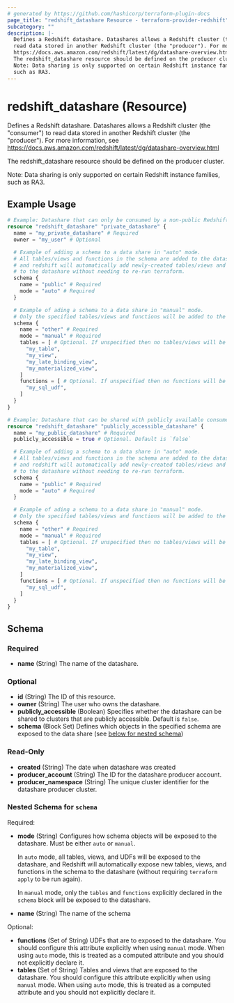 ```yaml
---
# generated by https://github.com/hashicorp/terraform-plugin-docs
page_title: "redshift_datashare Resource - terraform-provider-redshift"
subcategory: ""
description: |-
  Defines a Redshift datashare. Datashares allows a Redshift cluster (the "consumer") to
  read data stored in another Redshift cluster (the "producer"). For more information, see
  https://docs.aws.amazon.com/redshift/latest/dg/datashare-overview.html
  The redshift_datashare resource should be defined on the producer cluster.
  Note: Data sharing is only supported on certain Redshift instance families,
  such as RA3.
---
```


# redshift_datashare (Resource)

Defines a Redshift datashare. Datashares allows a Redshift cluster (the "consumer") to
read data stored in another Redshift cluster (the "producer"). For more information, see
https://docs.aws.amazon.com/redshift/latest/dg/datashare-overview.html

The redshift_datashare resource should be defined on the producer cluster.

Note: Data sharing is only supported on certain Redshift instance families,
such as RA3.

## Example Usage

```terraform
# Example: Datashare that can only be consumed by a non-public Redshift cluster.
resource "redshift_datashare" "private_datashare" {
  name = "my_private_datashare" # Required
  owner = "my_user" # Optional

  # Example of adding a schema to a data share in "auto" mode.
  # All tables/views and functions in the schema are added to the datashare,
  # and redshift will automatically add newly-created tables/views and functions
  # to the datashare without needing to re-run terraform.
  schema {
    name = "public" # Required
    mode = "auto" # Required
  }

  # Example of ading a schema to a data share in "manual" mode.
  # Only the specified tables/views and functions will be added to the data share.
  schema {
    name = "other" # Required
    mode = "manual" # Required
    tables = [ # Optional. If unspecified then no tables/views will be added.
      "my_table",
      "my_view",
      "my_late_binding_view",
      "my_materialized_view",
    ]
    functions = [ # Optional. If unspecified then no functions will be added.
      "my_sql_udf",
    ]
  }
}

# Example: Datashare that can be shared with publicly available consumer clusters.
resource "redshift_datashare" "publicly_accessible_datashare" {
  name = "my_public_datashare" # Required
  publicly_accessible = true # Optional. Default is `false`

  # Example of adding a schema to a data share in "auto" mode.
  # All tables/views and functions in the schema are added to the datashare,
  # and redshift will automatically add newly-created tables/views and functions
  # to the datashare without needing to re-run terraform.
  schema {
    name = "public" # Required
    mode = "auto" # Required
  }

  # Example of ading a schema to a data share in "manual" mode.
  # Only the specified tables/views and functions will be added to the data share.
  schema {
    name = "other" # Required
    mode = "manual" # Required
    tables = [ # Optional. If unspecified then no tables/views will be added.
      "my_table",
      "my_view",
      "my_late_binding_view",
      "my_materialized_view",
    ]
    functions = [ # Optional. If unspecified then no functions will be added.
      "my_sql_udf",
    ]
  }
}
```

<!-- schema generated by tfplugindocs -->
## Schema

### Required

- **name** (String) The name of the datashare.

### Optional

- **id** (String) The ID of this resource.
- **owner** (String) The user who owns the datashare.
- **publicly_accessible** (Boolean) Specifies whether the datashare can be shared to clusters that are publicly accessible. Default is `false`.
- **schema** (Block Set) Defines which objects in the specified schema are exposed to the data share (see [below for nested schema](#nestedblock--schema))

### Read-Only

- **created** (String) The date when datashare was created
- **producer_account** (String) The ID for the datashare producer account.
- **producer_namespace** (String) The unique cluster identifier for the datashare producer cluster.

<a id="nestedblock--schema"></a>
### Nested Schema for `schema`

Required:

- **mode** (String) Configures how schema objects will be exposed to the datashare. Must be either `auto` or `manual`.

  In `auto` mode, all tables, views, and UDFs will be exposed to the datashare, and Redshift will automatically expose new tables, views, and functions in the schema to the datashare (without requiring `terraform apply` to be run again).

  In `manual` mode, only the `tables` and `functions` explicitly declared in the `schema` block will be exposed to the datashare.
- **name** (String) The name of the schema

Optional:

- **functions** (Set of String) UDFs that are to exposed to the datashare. You should configure this attribute explicitly when using `manual` mode. When using `auto` mode, this is treated as a computed attribute and you should not explicitly declare it.
- **tables** (Set of String) Tables and views that are exposed to the datashare. You should configure this attribute explicitly when using `manual` mode. When using `auto` mode, this is treated as a computed attribute and you should not explicitly declare it.


